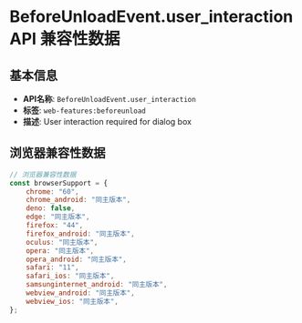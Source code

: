# BeforeUnloadEvent.user_interaction API 兼容性数据

## 基本信息

- **API名称**: `BeforeUnloadEvent.user_interaction`
- **标签**: `web-features:beforeunload`
- **描述**: User interaction required for dialog box

## 浏览器兼容性数据

```javascript
// 浏览器兼容性数据
const browserSupport = {
    chrome: "60",
    chrome_android: "同主版本",
    deno: false,
    edge: "同主版本",
    firefox: "44",
    firefox_android: "同主版本",
    oculus: "同主版本",
    opera: "同主版本",
    opera_android: "同主版本",
    safari: "11",
    safari_ios: "同主版本",
    samsunginternet_android: "同主版本",
    webview_android: "同主版本",
    webview_ios: "同主版本",
};

```

